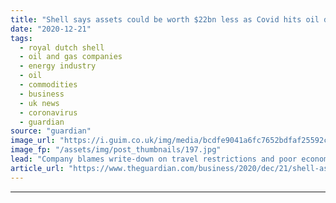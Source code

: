 ```yaml
---
title: "Shell says assets could be worth $22bn less as Covid hits oil demand"
date: "2020-12-21"
tags: 
  - royal dutch shell
  - oil and gas companies
  - energy industry
  - oil
  - commodities
  - business
  - uk news
  - coronavirus
  - guardian
source: "guardian"
image_url: "https://i.guim.co.uk/img/media/bcdfe9041a6fc7652bdfaf25592c72e26a96fa1d/0_348_5340_3205/master/5340.jpg?width=460&quality=85&auto=format&fit=max&s=a7ea72599aa07bce7ff8b0d89437f65f"
image_fp: "/assets/img/post_thumbnails/197.jpg"
lead: "Company blames write-down on travel restrictions and poor economic growthCoronavirus – latest updatesSee all our coronavirus coverageShell has warned the value of its oil and gas assets may fall by $22bn (£16bn) in 2020 after shaving up to $4.5bn fro..."
article_url: "https://www.theguardian.com/business/2020/dec/21/shell-assets-covid-oil-demand-writedown-coronavirus"
---
```


---
